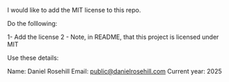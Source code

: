 I would like to add the MIT license to this repo.

Do the folllowing:

1- Add the license 
2 - Note, in README, that this project is licensed under MIT

Use these details:

Name: Daniel Rosehill
Email: public@danielrosehill.com 
Current year: 2025
